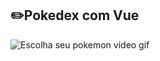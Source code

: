 ## ✏️Pokedex com Vue
![Escolha seu pokemon video gif](https://github.com/VitoriaDourado/PokemonApi/assets/99294251/7e453e6d-d552-4698-be05-3c48978949f9)
